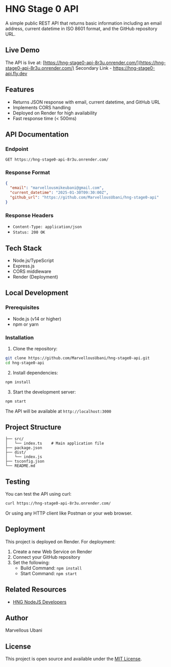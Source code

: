 # HNG Stage 0 API

A simple public REST API that returns basic information including an email address, current datetime in ISO 8601 format, and the GitHub repository URL.

## Live Demo

The API is live at: [https://hng-stage0-api-8r3u.onrender.com/](https://hng-stage0-api-8r3u.onrender.com/)
Secondary Link - https://hng-stage0-api.fly.dev

## Features

- Returns JSON response with email, current datetime, and GitHub URL
- Implements CORS handling
- Deployed on Render for high availability
- Fast response time (< 500ms)

## API Documentation

### Endpoint

```
GET https://hng-stage0-api-8r3u.onrender.com/
```

### Response Format

```json
{
  "email": "marvellousmikeubani@gmail.com",
  "current_datetime": "2025-01-30T09:30:00Z",
  "github_url": "https://github.com/MarvellousUbani/hng-stage0-api"
}
```

### Response Headers

- `Content-Type: application/json`
- `Status: 200 OK`

## Tech Stack

- Node.js/TypeScript
- Express.js
- CORS middleware
- Render (Deployment)

## Local Development

### Prerequisites

- Node.js (v14 or higher)
- npm or yarn

### Installation

1. Clone the repository:
```bash
git clone https://github.com/MarvellousUbani/hng-stage0-api.git
cd hng-stage0-api
```

2. Install dependencies:
```bash
npm install
```

3. Start the development server:
```bash
npm start
```

The API will be available at `http://localhost:3000`

## Project Structure

```
├── src/
│   └── index.ts    # Main application file
├── package.json
├── dist/
│   └── index.js  
├── tsconfig.json
└── README.md
```

## Testing

You can test the API using curl:

```bash
curl https://hng-stage0-api-8r3u.onrender.com/
```

Or using any HTTP client like Postman or your web browser.

## Deployment

This project is deployed on Render. For deployment:

1. Create a new Web Service on Render
2. Connect your GitHub repository
3. Set the following:
   - Build Command: `npm install`
   - Start Command: `npm start`

## Related Resources

- [HNG NodeJS Developers](https://hng.tech/hire/nodejs-developers)

## Author

Marvellous Ubani

## License

This project is open source and available under the [MIT License](LICENSE).